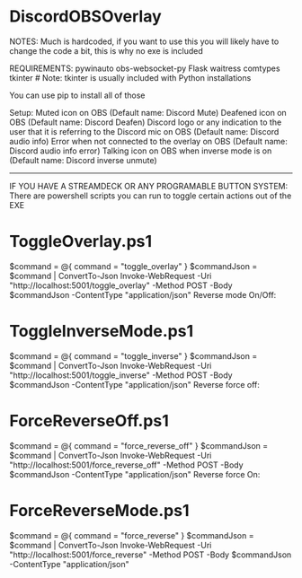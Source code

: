 # DiscordOBSOverlay

NOTES:
Much is hardcoded, if you want to use this you will likely have to change the code a bit, this is why no exe is included

REQUIREMENTS:
pywinauto
obs-websocket-py
Flask
waitress
comtypes
tkinter  # Note: tkinter is usually included with Python installations

You can use pip to install all of those

Setup:
Muted icon on OBS (Default name: Discord Mute)
Deafened icon on OBS (Default name: Discord Deafen)
Discord logo or any indication to the user that it is referring to the Discord mic on OBS (Default name: Discord audio info)
Error when not connected to the overlay on OBS (Default name: Discord audio info error)
Talking icon on OBS when inverse mode is on (Default name: Discord inverse unmute)

------------------------

IF YOU HAVE A STREAMDECK OR ANY PROGRAMABLE BUTTON SYSTEM:
There are powershell scripts you can run to toggle certain actions out of the EXE

# ToggleOverlay.ps1
$command = @{
    command = "toggle_overlay"
}
$commandJson = $command | ConvertTo-Json
Invoke-WebRequest -Uri "http://localhost:5001/toggle_overlay" -Method POST -Body $commandJson -ContentType "application/json"
Reverse mode On/Off:
# ToggleInverseMode.ps1
$command = @{
    command = "toggle_inverse"
}
$commandJson = $command | ConvertTo-Json
Invoke-WebRequest -Uri "http://localhost:5001/toggle_inverse" -Method POST -Body $commandJson -ContentType "application/json"
Reverse force off:
# ForceReverseOff.ps1
$command = @{
    command = "force_reverse_off"
}
$commandJson = $command | ConvertTo-Json
Invoke-WebRequest -Uri "http://localhost:5001/force_reverse_off" -Method POST -Body $commandJson -ContentType "application/json"
Reverse force On:
# ForceReverseMode.ps1
$command = @{
    command = "force_reverse"
}
$commandJson = $command | ConvertTo-Json
Invoke-WebRequest -Uri "http://localhost:5001/force_reverse" -Method POST -Body $commandJson -ContentType "application/json"
